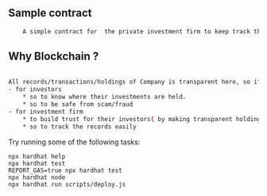 ## Sample contract 
```bash
    A simple contract for  the private investment firm to keep track the records of its investmennts.
```
## Why Blockchain ? 
```bash 
 
All records/transactions/holdings of Company is transparent here, so if any suspicious activites can be detected easily.
- for investors 
    * so to know where their investments are held. 
    * so to be safe from scam/fraud 
- for investment firm 
    * to build trust for their investors( by making transparent holdings)
    * so to track the records easily 
```


Try running some of the following tasks:
```shell
npx hardhat help
npx hardhat test
REPORT_GAS=true npx hardhat test
npx hardhat node
npx hardhat run scripts/deploy.js
```
